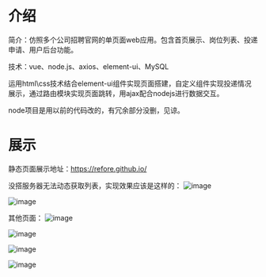 # 介绍
简介：仿照多个公司招聘官网的单页面web应用。包含首页展示、岗位列表、投递申请、用户后台功能。

技术：vue、node.js、axios、element-ui、MySQL

运用html\css技术结合element-ui组件实现页面搭建，自定义组件实现投递情况展示，通过路由模块实现页面跳转，用ajax配合nodejs进行数据交互。

node项目是用以前的代码改的，有冗余部分没删，见谅。

# 展示

静态页面展示地址：https://refore.github.io/

没搭服务器无法动态获取列表，实现效果应该是这样的：
![image](https://user-images.githubusercontent.com/92076745/168040392-91bfd2a5-bbbf-45f5-9b30-7116f99d80d2.png)

![image](https://user-images.githubusercontent.com/92076745/168040502-ff5c4109-8ebe-4c82-b01a-fe30883c411e.png)

其他页面：
![image](https://user-images.githubusercontent.com/92076745/168040677-e912d846-8603-4749-ae4f-c76325143d62.png)

![image](https://user-images.githubusercontent.com/92076745/168040730-378234f2-788d-437c-a4b5-a81cac29fb86.png)

![image](https://user-images.githubusercontent.com/92076745/168040943-dec8ba49-622c-4f6a-b441-11e2bb5d88d9.png)

![image](https://user-images.githubusercontent.com/92076745/168041004-e34e8489-b82d-4497-9f03-e7c526ba9c52.png)






